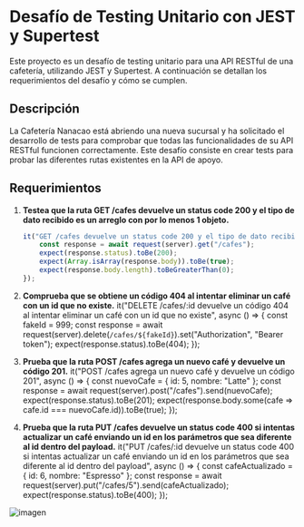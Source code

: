 # Desafío de Testing Unitario con JEST y Supertest

Este proyecto es un desafío de testing unitario para una API RESTful de una cafetería, utilizando JEST y Supertest. A continuación se detallan los requerimientos del desafío y cómo se cumplen.

## Descripción

La Cafetería Nanacao está abriendo una nueva sucursal y ha solicitado el desarrollo de tests para comprobar que todas las funcionalidades de su API RESTful funcionen correctamente. Este desafío consiste en crear tests para probar las diferentes rutas existentes en la API de apoyo.

## Requerimientos

1. **Testea que la ruta GET /cafes devuelve un status code 200 y el tipo de dato recibido es un arreglo con por lo menos 1 objeto.**
   ```javascript
   it("GET /cafes devuelve un status code 200 y el tipo de dato recibido es un arreglo con por lo menos 1 objeto", async () => {
       const response = await request(server).get("/cafes");
       expect(response.status).toBe(200);
       expect(Array.isArray(response.body)).toBe(true);
       expect(response.body.length).toBeGreaterThan(0);
   });

2. **Comprueba que se obtiene un código 404 al intentar eliminar un café con un id que no existe.**
it("DELETE /cafes/:id devuelve un código 404 al intentar eliminar un café con un id que no existe", async () => {
    const fakeId = 999;
    const response = await request(server).delete(`/cafes/${fakeId}`).set("Authorization", "Bearer token");
    expect(response.status).toBe(404);
});

3. **Prueba que la ruta POST /cafes agrega un nuevo café y devuelve un código 201.**
it("POST /cafes agrega un nuevo café y devuelve un código 201", async () => {
    const nuevoCafe = {
        id: 5,
        nombre: "Latte"
    };
    const response = await request(server).post("/cafes").send(nuevoCafe);
    expect(response.status).toBe(201);
    expect(response.body.some(cafe => cafe.id === nuevoCafe.id)).toBe(true);
});

4. **Prueba que la ruta PUT /cafes devuelve un status code 400 si intentas actualizar un café enviando un id en los parámetros que sea diferente al id dentro del payload.**
it("PUT /cafes/:id devuelve un status code 400 si intentas actualizar un café enviando un id en los parámetros que sea diferente al id dentro del payload", async () => {
    const cafeActualizado = {
        id: 6,
        nombre: "Espresso"
    };
    const response = await request(server).put("/cafes/5").send(cafeActualizado);
    expect(response.status).toBe(400);
});


![imagen](https://github.com/user-attachments/assets/cdbacf61-bdb0-464a-bc7d-07b0be861b98)

